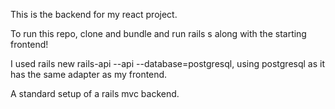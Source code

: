 This is the backend for my react project.

To run this repo, clone and bundle and run rails s along with the starting frontend!

I used rails new rails-api --api --database=postgresql, using postgresql as it has the same adapter as my frontend.

A standard setup of a rails mvc backend.
